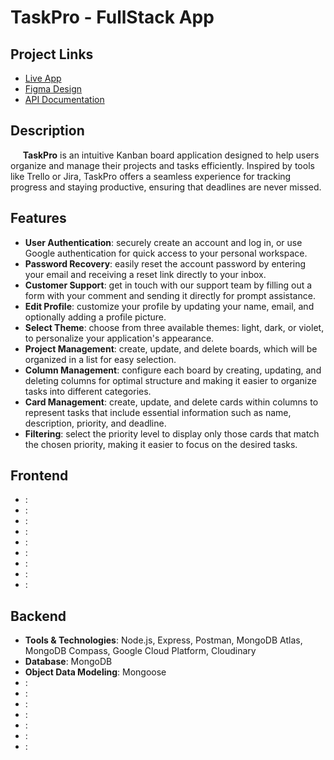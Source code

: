 <h1>TaskPro - FullStack App</h1>

<h2>Project Links</h2>
<ul>
  <li>
    <a href="https://taskpro-beryl.vercel.app">Live App</a>
  </li>
  <li>
    <a href="https://www.figma.com/design/fJF13s2UlxPIwTMcPVrSiz/TaskPro">Figma Design</a>
  </li>
  <li>
    <a href="https://taskpro-server-delta.vercel.app/api-docs/">API Documentation</a>
  </li>
</ul>

<h2>Description</h2>
<p>
  &nbsp;&nbsp;&nbsp;&nbsp;&nbsp;<b>TaskPro</b> is an intuitive Kanban board application designed to help users organize and manage their projects and tasks efficiently. Inspired by tools like Trello or Jira, TaskPro offers a seamless experience for tracking progress and staying productive, ensuring that deadlines are never missed.
</p>

<h2>Features</h2>
<ul>
  <li><b>User Authentication</b>: securely create an account and log in, or use Google authentication for quick access to your personal workspace.</li>
  <li><b>Password Recovery</b>: easily reset the account password by entering your email and receiving a reset link directly to your inbox.</li>
  <li><b>Customer Support</b>: get in touch with our support team by filling out a form with your comment and sending it directly for prompt assistance.</li>
  <li><b>Edit Profile</b>: customize your profile by updating your name, email, and optionally adding a profile picture.</li>
  <li><b>Select Theme</b>: choose from three available themes: light, dark, or violet, to personalize your application's appearance.</li>
  <li><b>Project Management</b>: create, update, and delete boards, which will be organized in a list for easy selection.</li>
  <li><b>Column Management</b>: configure each board by creating, updating, and deleting columns for optimal structure and making it easier to organize tasks into different categories.</li>
  <li><b>Card Management</b>: create, update, and delete cards within columns to represent tasks that include essential information such as name, description, priority, and deadline.</li>
  <li><b>Filtering</b>: select the priority level to display only those cards that match the chosen priority, making it easier to focus on the desired tasks.</li>
</ul>

<h2>Frontend</h2>
<ul>
  <li><b></b>: </li>
  <li><b></b>: </li>
  <li><b></b>: </li>
  <li><b></b>: </li>
  <li><b></b>: </li>
  <li><b></b>: </li>
  <li><b></b>: </li>
  <li><b></b>: </li>
  <li><b></b>: </li>
</ul>

<h2>Backend</h2>
<ul>
  <li><b>Tools & Technologies</b>: Node.js, Express, Postman, MongoDB Atlas, MongoDB Compass, Google Cloud Platform, Cloudinary</li>
  <li><b>Database</b>: MongoDB</li>
  <li><b>Object Data Modeling</b>: Mongoose</li>
  <li><b></b>: </li>
  <li><b></b>: </li>
  <li><b></b>: </li>
  <li><b></b>: </li>
  <li><b></b>: </li>
  <li><b></b>: </li>
  <li><b></b>: </li>
</ul>


